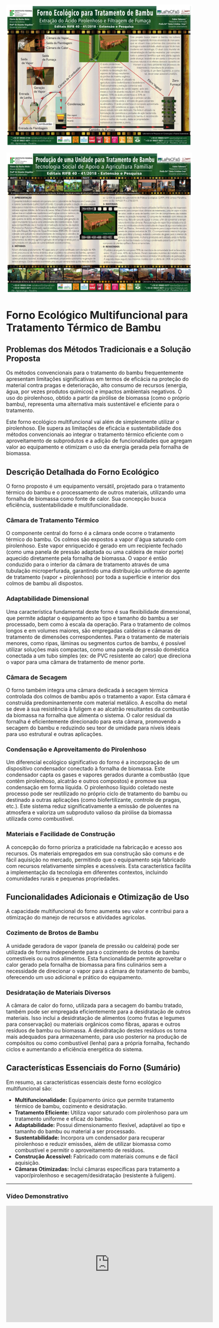 
![2018-19 - Esquema-Forno-Ecologico](../assets/images/Pesquisa_img/AGO-19_PAINEL-FORNO-ECOLOGICO-MPTDF.jpg)

![Set-19_Relatório_MPTDF](../assets/images/Pesquisa_img/SET-19_PAINEL-UNIDADE-TRATAMENTO_%20MPTDF.jpg)


# Forno Ecológico Multifuncional para Tratamento Térmico de Bambu



## Problemas dos Métodos Tradicionais e a Solução Proposta

Os métodos convencionais para o tratamento do bambu frequentemente apresentam limitações significativas em termos de eficácia na proteção do material contra pragas e deterioração, alto consumo de recursos (energia, água, por vezes produtos químicos) e impactos ambientais negativos. O uso do pirolenhoso, obtido a partir da pirólise de biomassa (como o próprio bambu), representa uma alternativa mais sustentável e eficiente para o tratamento.

Este forno ecológico multifuncional vai além de simplesmente utilizar o pirolenhoso. Ele supera as limitações de eficácia e sustentabilidade dos métodos convencionais ao integrar o tratamento térmico eficiente com o aproveitamento de subprodutos e a adição de funcionalidades que agregam valor ao equipamento e otimizam o uso da energia gerada pela fornalha de biomassa.

## Descrição Detalhada do Forno Ecológico

O forno proposto é um equipamento versátil, projetado para o tratamento térmico do bambu e o processamento de outros materiais, utilizando uma fornalha de biomassa como fonte de calor. Sua concepção busca eficiência, sustentabilidade e multifuncionalidade.

### Câmara de Tratamento Térmico

O componente central do forno é a câmara onde ocorre o tratamento térmico do bambu. Os colmos são expostos a vapor d'água saturado com pirolenhoso. Este vapor enriquecido é gerado em um recipiente fechado (como uma panela de pressão adaptada ou uma caldeira de maior porte) aquecido diretamente pela fornalha de biomassa. O vapor é então conduzido para o interior da câmara de tratamento através de uma tubulação microperfurada, garantindo uma distribuição uniforme do agente de tratamento (vapor + pirolenhoso) por toda a superfície e interior dos colmos de bambu ali dispostos.

### Adaptabilidade Dimensional

Uma característica fundamental deste forno é sua flexibilidade dimensional, que permite adaptar o equipamento ao tipo e tamanho do bambu a ser processado, bem como à escala da operação. Para o tratamento de colmos longos e em volumes maiores, são empregadas caldeiras e câmaras de tratamento de dimensões correspondentes. Para o tratamento de materiais menores, como ripas, lâminas ou segmentos curtos de bambu, é possível utilizar soluções mais compactas, como uma panela de pressão doméstica conectada a um tubo simples (ex: de PVC resistente ao calor) que direciona o vapor para uma câmara de tratamento de menor porte.

### Câmara de Secagem

O forno também integra uma câmara dedicada à secagem térmica controlada dos colmos de bambu após o tratamento a vapor. Esta câmara é construída predominantemente com material metálico. A escolha do metal se deve à sua resistência à fuligem e ao alcatrão resultantes da combustão da biomassa na fornalha que alimenta o sistema. O calor residual da fornalha é eficientemente direcionado para esta câmara, promovendo a secagem do bambu e reduzindo seu teor de umidade para níveis ideais para uso estrutural e outras aplicações.

### Condensação e Aproveitamento do Pirolenhoso

Um diferencial ecológico significativo do forno é a incorporação de um dispositivo condensador conectado à fornalha de biomassa. Este condensador capta os gases e vapores gerados durante a combustão (que contêm pirolenhoso, alcatrão e outros compostos) e promove sua condensação em forma líquida. O pirolenhoso líquido coletado neste processo pode ser reutilizado no próprio ciclo de tratamento do bambu ou destinado a outras aplicações (como biofertilizante, controle de pragas, etc.). Este sistema reduz significativamente a emissão de poluentes na atmosfera e valoriza um subproduto valioso da pirólise da biomassa utilizada como combustível.

### Materiais e Facilidade de Construção

A concepção do forno prioriza a praticidade na fabricação e acesso aos recursos. Os materiais empregados em sua construção são comuns e de fácil aquisição no mercado, permitindo que o equipamento seja fabricado com recursos relativamente simples e acessíveis. Esta característica facilita a implementação da tecnologia em diferentes contextos, incluindo comunidades rurais e pequenas propriedades.

## Funcionalidades Adicionais e Otimização de Uso

A capacidade multifuncional do forno aumenta seu valor e contribui para a otimização do manejo de recursos e atividades agrícolas.

### Cozimento de Brotos de Bambu

A unidade geradora de vapor (panela de pressão ou caldeira) pode ser utilizada de forma independente para o cozimento de brotos de bambu comestíveis ou outros alimentos. Esta funcionalidade permite aproveitar o calor gerado pela fornalha de biomassa para fins culinários sem a necessidade de direcionar o vapor para a câmara de tratamento de bambu, oferecendo um uso adicional e prático do equipamento.

### Desidratação de Materiais Diversos

A câmara de calor do forno, utilizada para a secagem do bambu tratado, também pode ser empregada eficientemente para a desidratação de outros materiais. Isso inclui a desidratação de alimentos (como frutas e legumes para conservação) ou materiais orgânicos como fibras, aparas e outros resíduos de bambu ou biomassa. A desidratação destes resíduos os torna mais adequados para armazenamento, para uso posterior na produção de compósitos ou como combustível (lenha) para a própria fornalha, fechando ciclos e aumentando a eficiência energética do sistema.

## Características Essenciais do Forno (Sumário)

Em resumo, as características essenciais deste forno ecológico multifuncional são:

*   **Multifuncionalidade:** Equipamento único que permite tratamento térmico de bambu, cozimento e desidratação.
*   **Tratamento Eficiente:** Utiliza vapor saturado com pirolenhoso para um tratamento uniforme e eficaz do bambu.
*   **Adaptabilidade:** Possui dimensionamento flexível, adaptável ao tipo e tamanho do bambu ou material a ser processado.
*   **Sustentabilidade:** Incorpora um condensador para recuperar pirolenhoso e reduzir emissões, além de utilizar biomassa como combustível e permitir o aproveitamento de resíduos.
*   **Construção Acessível:** Fabricado com materiais comuns e de fácil aquisição.
*   **Câmaras Otimizadas:** Inclui câmaras específicas para tratamento a vapor/pirolenhoso e secagem/desidratação (resistente à fuligem).

---
### Vídeo Demonstrativo
<div class="video-container">
  <iframe width="560" height="315" src="https://www.youtube.com/embed/SEU_CODIGO_DO_VIDEO" title="YouTube video player" frameborder="0" allow="accelerometer; autoplay; clipboard-write; encrypted-media; gyroscope; picture-in-picture; web-share" allowfullscreen></iframe>
</div>

</div>
